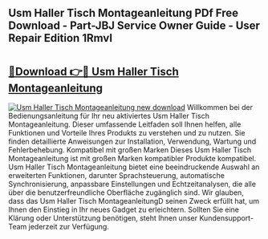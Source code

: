 ## Usm Haller Tisch Montageanleitung PDf Free Download - Part-JBJ Service Owner Guide - User Repair Edition 1RmvI

# <h2><a href="http://df6chh7.blite.top/?on=Usm+Haller+Tisch+Montageanleitung">🔗Download 👉🔴 Usm Haller Tisch Montageanleitung</a></h2>

[![Usm Haller Tisch Montageanleitung new download](https://i.imgur.com/lujVjoI.png)](http://df6chh7.blite.top/?on=Usm+Haller+Tisch+Montageanleitung)
Willkommen bei der Bedienungsanleitung für Ihr neu aktiviertes Usm Haller Tisch Montageanleitung. Dieser umfassende Leitfaden soll Ihnen helfen, alle Funktionen und Vorteile Ihres Produkts zu verstehen und zu nutzen. Sie finden detaillierte Anweisungen zur Installation, Verwendung, Wartung und Fehlerbehebung. Kompatibel mit großen Marken Dieses Usm Haller Tisch Montageanleitung ist mit großen Marken kompatibler Produkte kompatibel. Usm Haller Tisch Montageanleitung bietet eine beeindruckende Auswahl an erweiterten Funktionen, darunter Sprachsteuerung, automatische Synchronisierung, anpassbare Einstellungen und Echtzeitanalysen, die alle über die benutzerfreundliche Oberfläche zugänglich sind. Wir glauben, dass das Usm Haller Tisch MontageanleitungD seinen Zweck erfüllt hat, um Ihnen den Einstieg in Ihr neues Gadget zu erleichtern. Sollten Sie eine Klärung oder Unterstützung benötigen, steht Ihnen unser Kundensupport-Team jederzeit zur Verfügung.
